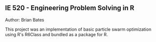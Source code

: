 ## IE 520 - Engineering Problem Solving in R

Author: Brian Bates

This project was an implementation of basic particle swarm optimization using R's R6Class and bundled as a package for R.
